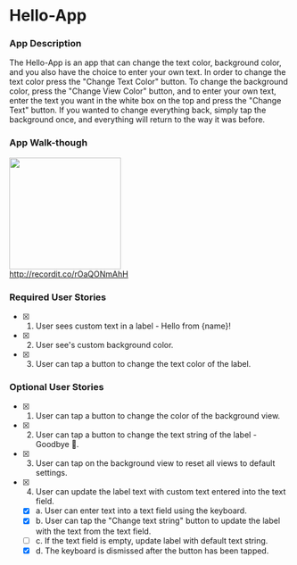 # Hello-App

### App Description
The Hello-App is an app that can change the text color, background color, and you also have the choice to enter your own text. In order to change the text color press the "Change Text Color" button. To change the background color, press the "Change View Color" button, and to enter your own text, enter the text you want in the white box on the top and press the "Change Text" button. If you wanted to change everything back, simply tap the background once, and everything will return to the way it was before.

### App Walk-though
<img src="http://recordit.co/rOaQONmAhH" width=200><br>
http://recordit.co/rOaQONmAhH

### Required User Stories
- [X] 1. User sees custom text in a label - Hello from {name}!
- [X] 2. User see's custom background color.
- [X] 3. User can tap a button to change the text color of the label.

### Optional User Stories
- [X] 1. User can tap a button to change the color of the background view.
- [X] 2. User can tap a button to change the text string of the label - Goodbye 👋.
- [X] 3. User can tap on the background view to reset all views to default settings.
- [X] 4. User can update the label text with custom text entered into the text field.
   - [X] a. User can enter text into a text field using the keyboard.
   - [X] b. User can tap the "Change text string" button to update the label with the text from the text field.
   - [ ] c. If the text field is empty, update label with default text string.
   - [X] d. The keyboard is dismissed after the button has been tapped.
